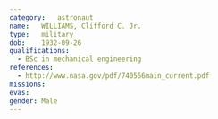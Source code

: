 ```yaml
---
category:	astronaut
name:	WILLIAMS, Clifford C. Jr.
type:	military
dob:	1932-09-26
qualifications:
  - BSc in mechanical engineering
references:
  - http://www.nasa.gov/pdf/740566main_current.pdf
missions:
evas:
gender:	Male
---
```

